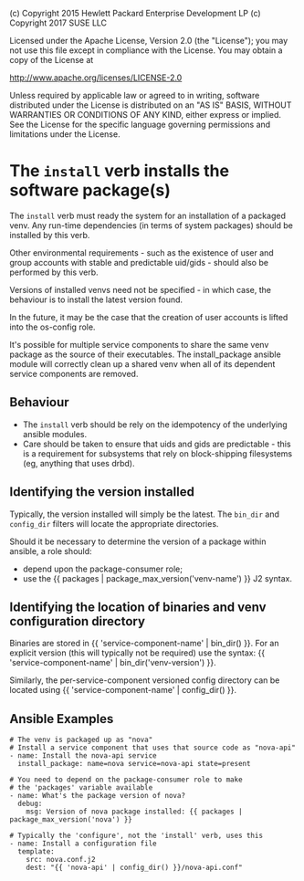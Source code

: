 
(c) Copyright 2015 Hewlett Packard Enterprise Development LP
(c) Copyright 2017 SUSE LLC

Licensed under the Apache License, Version 2.0 (the "License"); you may
not use this file except in compliance with the License. You may obtain
a copy of the License at

http://www.apache.org/licenses/LICENSE-2.0

Unless required by applicable law or agreed to in writing, software
distributed under the License is distributed on an "AS IS" BASIS, WITHOUT
WARRANTIES OR CONDITIONS OF ANY KIND, either express or implied. See the
License for the specific language governing permissions and limitations
under the License.


# The `install` verb installs the software package(s)

The `install` verb must ready the system for an installation of a packaged venv.
Any run-time dependencies (in terms of system packages) should be installed by
this verb.

Other environmental requirements - such as the existence of user and group accounts
with stable and predictable uid/gids - should also be performed by this verb.

Versions of installed venvs need not be specified - in which case, the behaviour
is to install the latest version found.

In the future, it may be the case that the creation of user accounts is lifted
into the os-config role.

It's possible for multiple service components to share the same venv package as the
source of their executables. The install_package ansible module will correctly
clean up a shared venv when all of its dependent service components are removed.


## Behaviour
- The `install` verb should be rely on the idempotency of the underlying
  ansible modules.
- Care should be taken to ensure that uids and gids are predictable - this is
  a requirement for subsystems that rely on block-shipping filesystems (eg,
  anything that uses drbd).


## Identifying the version installed

Typically, the version installed will simply be the latest. The `bin_dir` and
`config_dir` filters will locate the appropriate directories.

Should it be necessary to determine the version of a package within ansible,
a role should:

- depend upon the package-consumer role;
- use the {{ packages | package_max_version('venv-name') }} J2 syntax.


## Identifying the location of binaries and venv configuration directory

Binaries are stored in {{ 'service-component-name' | bin_dir() }}. For an
explicit version (this will typically not be required) use the syntax:
{{ 'service-component-name' | bin_dir('venv-version') }}.

Similarly, the per-service-component versioned config directory can be
located using {{ 'service-component-name' | config_dir() }}.


## Ansible Examples

    # The venv is packaged up as "nova"
    # Install a service component that uses that source code as "nova-api"
    - name: Install the nova-api service
      install_package: name=nova service=nova-api state=present

    # You need to depend on the package-consumer role to make
    # the 'packages' variable available
    - name: What's the package version of nova?
      debug:
        msg: Version of nova package installed: {{ packages | package_max_version('nova') }}

    # Typically the 'configure', not the 'install' verb, uses this
    - name: Install a configuration file
      template:
        src: nova.conf.j2
        dest: "{{ 'nova-api' | config_dir() }}/nova-api.conf"

